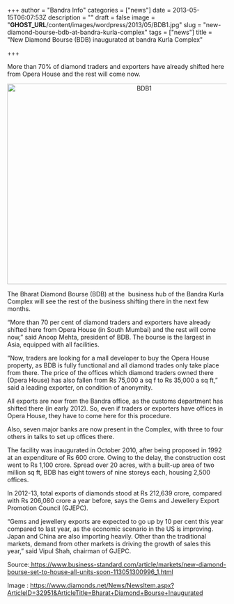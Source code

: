 +++
author = "Bandra Info"
categories = ["news"]
date = 2013-05-15T06:07:53Z
description = ""
draft = false
image = "__GHOST_URL__/content/images/wordpress/2013/05/BDB1.jpg"
slug = "new-diamond-bourse-bdb-at-bandra-kurla-complex"
tags = ["news"]
title = "New Diamond Bourse (BDB) inaugurated at bandra Kurla Complex"

+++


<p style="text-align: left;">More than 70% of diamond traders and exporters have already shifted here from Opera House and the rest will come now.</p>
<p><a style="text-align: center;" href="https://i1.wp.com/bandra.info/wp-content/uploads/2013/05/BDB1.jpg?ssl=1"><img loading="lazy" class="aligncenter  wp-image-1889" alt="BDB1" src="https://i1.wp.com/bandra.info/wp-content/uploads/2013/05/BDB1.jpg?resize=613%2C461&#038;ssl=1" width="613" height="461" srcset="https://i1.wp.com/bandra.info/wp-content/uploads/2013/05/BDB1.jpg?w=1022&amp;ssl=1 1022w, https://i1.wp.com/bandra.info/wp-content/uploads/2013/05/BDB1.jpg?resize=300%2C225&amp;ssl=1 300w" sizes="(max-width: 613px) 100vw, 613px" data-recalc-dims="1" /></a></p>
<p style="text-align: left;">The Bharat Diamond Bourse (BDB) at the  business hub of the Bandra Kurla Complex will see the rest of the business shifting there in the next few months.</p>
<p>&#8220;More than 70 per cent of diamond traders and exporters have already shifted here from Opera House (in South Mumbai) and the rest will come now,&#8221; said Anoop Mehta, president of BDB. The bourse is the largest in Asia, equipped with all facilities.</p>
<p>&#8220;Now, traders are looking for a mall developer to buy the Opera House property, as BDB is fully functional and all diamond trades only take place from there. The price of the offices which diamond traders owned there (Opera House) has also fallen from Rs 75,000 a sq f to Rs 35,000 a sq ft,&#8221; said a leading exporter, on condition of anonymity.</p>
<p>All exports are now from the Bandra office, as the customs department has shifted there (in early 2012). So, even if traders or exporters have offices in Opera House, they have to come here for this procedure.</p>
<p>Also, seven major banks are now present in the Complex, with three to four others in talks to set up offices there.</p>
<p>The facility was inaugurated in October 2010, after being proposed in 1992 at an expenditure of Rs 600 crore. Owing to the delay, the construction cost went to Rs 1,100 crore. Spread over 20 acres, with a built-up area of two million sq ft, BDB has eight towers of nine storeys each, housing 2,500 offices.</p>
<p>In 2012-13, total exports of diamonds stood at Rs 212,639 crore, compared with Rs 206,080 crore a year before, says the Gems and Jewellery Export Promotion Council (GJEPC).</p>
<p>&#8220;Gems and jewellery exports are expected to go up by 10 per cent this year compared to last year, as the economic scenario in the US is improving. Japan and China are also importing heavily. Other than the traditional markets, demand from other markets is driving the growth of sales this year,&#8221; said Vipul Shah, chairman of GJEPC.</p>
<p style="text-align: left;">Source:<a href="https://https://www.business-standard.com/article/markets/new-diamond-bourse-set-to-house-all-units-soon-113051300996_1.html"> https://www.business-standard.com/article/markets/new-diamond-bourse-set-to-house-all-units-soon-113051300996_1.html</a></p>
<p style="text-align: left;">Image : <a href="https://www.diamonds.net/News/NewsItem.aspx?ArticleID=32951&amp;ArticleTitle=Bharat+Diamond+Bourse+Inaugurated">https://www.diamonds.net/News/NewsItem.aspx?ArticleID=32951&amp;ArticleTitle=Bharat+Diamond+Bourse+Inaugurated</a></p>



